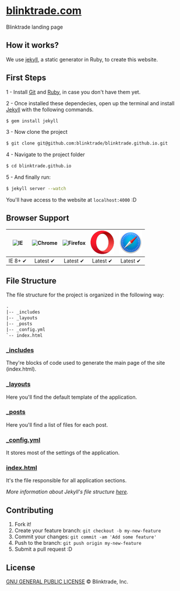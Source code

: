 [blinktrade.com](http://blinktrade.com)
=============

Blinktrade landing page

## How it works?

We use [jekyll](http://jekyllrb.com/), a static generator in Ruby, to create this website.

## First Steps

1 - Install [Git](http://git-scm.com/downloads) and [Ruby](https://www.ruby-lang.org/pt/downloads/), in case you don't have them yet.

2 - Once installed these dependecies, open up the terminal and install [Jekyll](http://jekyllrb.com) with the following commands.

```sh
$ gem install jekyll
```

3 - Now clone the project
```sh
$ git clone git@github.com:blinktrade/blinktrade.github.io.git
```

4 - Navigate to the project folder
```sh
$ cd blinktrade.github.io
```

5 - And finally run: 
```sh
$ jekyll server --watch
```

You'll have access to the website at `localhost:4000` :D

## Browser Support

![IE](https://raw.githubusercontent.com/alrra/browser-logos/master/internet-explorer/internet-explorer_64x64.png "Internet Explorer") | ![Chrome](https://raw.githubusercontent.com/alrra/browser-logos/master/chrome/chrome_64x64.png "Google Chrome") | ![Firefox](https://raw.githubusercontent.com/alrra/browser-logos/master/firefox/firefox_64x64.png "Firefox") | ![Opera](https://raw.githubusercontent.com/alrra/browser-logos/master/opera/opera_64x64.png "Opera") | ![Safari](https://raw.githubusercontent.com/alrra/browser-logos/master/safari/safari_64x64.png "Safari")
|:---:|:---:|:---:|:---:|:---:|
| IE 8+ ✔ | Latest ✔ | Latest ✔ | Latest ✔ | Latest ✔ |

## File Structure

The file structure for the project is organized in the following way:

```
.
|-- _includes
|-- _layouts
|-- _posts
|-- _config.yml
`-- index.html
```

### [_includes](https://github.com/blinktrade/blinktrade.github.io/_includes)

They're blocks of code used to generate the main page of the site (index.html).

### [_layouts](https://github.com/blinktrade/blinktrade.github.io/_layouts)

Here you'll find the default template of the application.

### [_posts](https://github.com/blinktrade/blinktrade.github.io/_posts)

Here you'll find a list of files for each post.

### [_config.yml](https://github.com/blinktrade/blinktrade.github.io/_config.yml)

It stores most of the settings of the application.

### [index.html](https://github.com/blinktrade/blinktrade.github.io/index.html)

It's the file responsible for all application sections.

_More information about Jekyll's file structure [here](https://github.com/mojombo/jekyll/wiki/Usage)._

## Contributing
 
1. Fork it!
2. Create your feature branch: `git checkout -b my-new-feature`
3. Commit your changes: `git commit -am 'Add some feature'`
4. Push to the branch: `git push origin my-new-feature`
5. Submit a pull request :D

## License
[GNU GENERAL PUBLIC LICENSE](https://github.com/randsonjs/blinktrade.github.io/blob/master/LICENSE) © Blinktrade, Inc.
